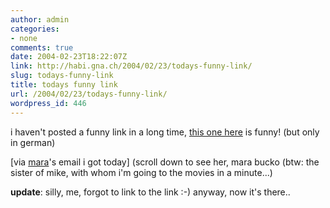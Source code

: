 ```yaml
---
author: admin
categories:
- none
comments: true
date: 2004-02-23T18:22:07Z
link: http://habi.gna.ch/2004/02/23/todays-funny-link/
slug: todays-funny-link
title: todays funny link
url: /2004/02/23/todays-funny-link/
wordpress_id: 446
---
```


i haven't posted a funny link in a long time, [this one here](http://www.biondamasken.ch/bilder/konfetti.jpg) is funny! (but only in german)

[via [mara](http://www.lech-zuers.at/start.asp?content=allgemeines&navi=allgemeines)'s email i got today]
(scroll down to see her, mara bucko (btw: the sister of mike, with whom i'm going to the movies in a minute...)

**update**: silly, me, forgot to link to the link :-) anyway, now it's there..
